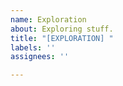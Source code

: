 ```yaml
---
name: Exploration
about: Exploring stuff.
title: "[EXPLORATION] "
labels: ''
assignees: ''

---
```



